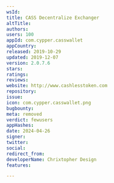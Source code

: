 ```yaml
---
wsId: 
title: CASS Decentralize Exchanger
altTitle: 
authors: 
users: 100
appId: com.cypper.casswallet
appCountry: 
released: 2019-10-29
updated: 2019-12-07
version: 2.0.7.6
stars: 
ratings: 
reviews: 
website: http://www.cashlesstoken.com
repository: 
issue: 
icon: com.cypper.casswallet.png
bugbounty: 
meta: removed
verdict: fewusers
appHashes: 
date: 2024-04-26
signer: 
twitter: 
social: 
redirect_from: 
developerName: Chrixtopher Design
features: 

---
```


